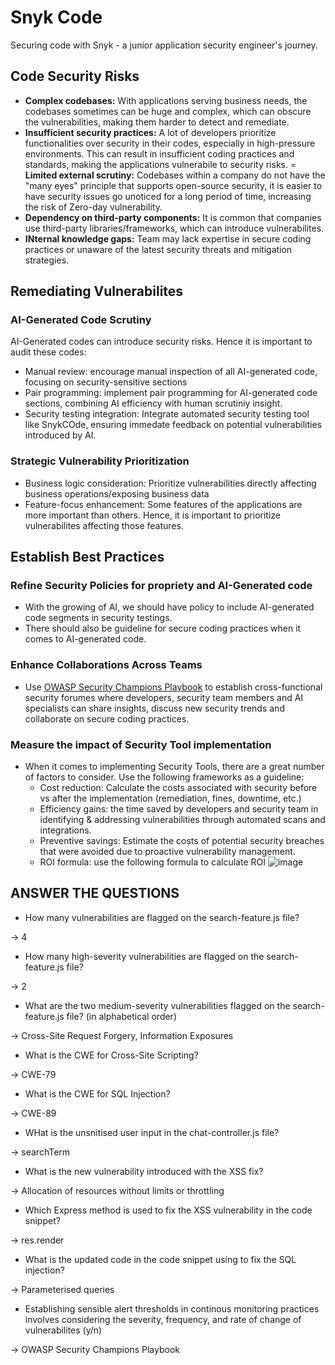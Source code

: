# Snyk Code
Securing code with Snyk - a junior application security engineer's journey.

## Code Security Risks
- **Complex codebases:** With applications serving business needs, the codebases sometimes can be huge and complex, which can obscure the vulnerabilities, making them harder to detect and remediate.
- **Insufficient security practices:** A lot of developers prioritize functionalities over security in their codes, especially in high-pressure environments. This can result in insufficient coding practices and standards, making the applications vulnerabile to security risks.
= **Limited external scrutiny:** Codebases within a company do not have the "many eyes" principle that supports open-source security, it is easier to have security issues go unoticed for a long period of time, increasing the risk of Zero-day vulnerability.
- **Dependency on third-party components:** It is common that companies use third-party libraries/frameworks, which can introduce vulnerabilites.
- **INternal knowledge gaps:** Team may lack expertise in secure coding practices or unaware of the latest security threats and mitigation strategies.

## Remediating Vulnerabilites
### AI-Generated Code Scrutiny
AI-Generated codes can introduce security risks. Hence it is important to audit these codes:
- Manual review: encourage manual inspection of all AI-generated code, focusing on security-sensitive sections
- Pair programming: implement pair programming for AI-generated code sections, combining AI efficiency with human scrutiniy insight.
- Security testing integration: Integrate automated security testing tool like SnykCOde, ensuring immedate feedback on potential vulnerabilities introduced by AI.

### Strategic Vulnerability Prioritization
- Business logic consideration: Prioritize vulnerabilities directly affecting business operations/exposing business data
- Feature-focus enhancement: Some features of the applications are more important than others. Hence, it is important to prioritize vulnerabilites affecting those features.

## Establish Best Practices
### Refine Security Policies for propriety and AI-Generated code
- With the growing of AI, we should have policy to include AI-generated code segments in security testings. 
- There should also be guideline for secure coding practices when it comes to AI-generated code.

### Enhance Collaborations Across Teams
- Use [OWASP Security Champions Playbook](https://github.com/c0rdis/security-champions-playbook) to establish cross-functional security forumes where developers, security team members and AI specialists can share insights, discuss new security trends and collaborate on secure coding practices.

### Measure the impact of Security Tool implementation
- When it comes to implementing Security Tools, there are a great number of factors to consider. Use the following frameworks as a guideline:
	- Cost reduction: Calculate the costs associated with security before vs after the implementation (remediation, fines, downtime, etc.)
	- Efficiency gains: the time saved by developers and security team in identifying & addressing vulnerabilities through automated scans and integrations. 
	- Preventive savings: Estimate the costs of potential security breaches that were avoided due to proactive vulnerability management. 
	- ROI formula: use the following formula to calculate ROI
   		![image](https://github.com/hhphu/InfoSec/assets/45286750/49c292f7-074d-43ff-bef6-a282ea43a588)



## ANSWER THE QUESTIONS
- How many vulnerabilities are flagged on the search-feature.js file?

-> 4

- How many high-severity vulnerabilities are flagged on the search-feature.js file?

-> 2

- What are the two medium-severity vulnerabilities flagged on the search-feature.js file? (in alphabetical order)

-> Cross-Site Request Forgery, Information Exposures

- What is the CWE for Cross-Site Scripting?

-> CWE-79

- What is the CWE for SQL Injection?

-> CWE-89

- WHat is the unsnitised user input in the chat-controller.js file?

-> searchTerm

- What is the new vulnerability introduced with the XSS fix?

-> Allocation of resources without limits or throttling

- Which Express method is used to fix the XSS vulnerability in the code snippet?

-> res.render

- What is the updated code in the code snippet using to fix the SQL injection?

-> Parameterised queries

- Establishing sensible alert thresholds in continous monitoring practices involves considering the severity, frequency, and rate of change of vulnerabilites (y/n)

-> OWASP Security Champions Playbook

